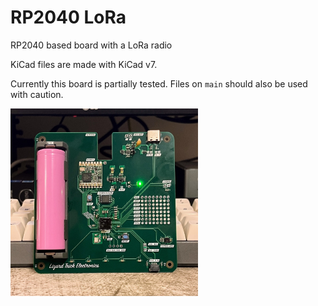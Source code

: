 # RP2040 LoRa
 RP2040 based board with a LoRa radio

KiCad files are made with KiCad v7.

Currently this board is partially tested. Files on `main` should also be used with caution.

<img src="/board-photo.JPG" alt="Photo of the board" width="300">
